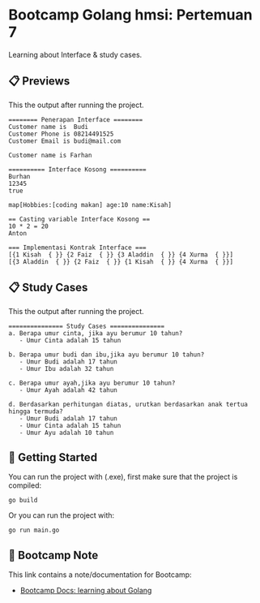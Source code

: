 # Bootcamp Golang hmsi: Pertemuan 7
Learning about Interface & study cases.

## 📋 Previews
This the output after running the project.

    ======== Penerapan Interface ========
    Customer name is  Budi
    Customer Phone is 08214491525
    Customer Email is budi@mail.com

    Customer name is Farhan

    ========== Interface Kosong ==========
    Burhan
    12345
    true

    map[Hobbies:[coding makan] age:10 name:Kisah]

    == Casting variable Interface Kosong ==
    10 * 2 = 20
    Anton

    === Implementasi Kontrak Interface ===
    [{1 Kisah  { }} {2 Faiz  { }} {3 Aladdin  { }} {4 Xurma  { }}]
    [{3 Aladdin  { }} {2 Faiz  { }} {1 Kisah  { }} {4 Xurma  { }}]

## 📋 Study Cases
This the output after running the project.

    =============== Study Cases ===============
    a. Berapa umur cinta, jika ayu berumur 10 tahun?
       - Umur Cinta adalah 15 tahun

    b. Berapa umur budi dan ibu,jika ayu berumur 10 tahun?
       - Umur Budi adalah 17 tahun
       - Umur Ibu adalah 32 tahun

    c. Berapa umur ayah,jika ayu berumur 10 tahun?
       - Umur Ayah adalah 42 tahun

    d. Berdasarkan perhitungan diatas, urutkan berdasarkan anak tertua hingga termuda?
       - Umur Budi adalah 17 tahun
       - Umur Cinta adalah 15 tahun
       - Umur Ayu adalah 10 tahun


## 🧪 Getting Started
You can run the project with (.exe), first make sure that the project is compiled:

    go build

Or you can run the project with:

    go run main.go

## 📝 Bootcamp Note
This link contains a note/documentation for Bootcamp:
- [Bootcamp Docs: learning about Golang](https://drive.google.com/drive/folders/14fco3zw_Yt2DDrUZKvif-5nai9nUFooC?usp=sharing)
